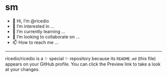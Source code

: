 # sm
- 👋 Hi, I’m @ricedio
- 👀 I’m interested in ...
- 🌱 I’m currently learning ...
- 💞️ I’m looking to collaborate on ...
- 📫 How to reach me ...

******

ricedio/ricedio is a ✨ special ✨ repository because its `README.md` (this file) appears on your GitHub profile.
You can click the Preview link to take a look at your changes.

